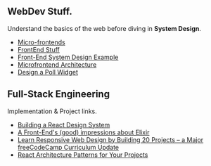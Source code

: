 ## WebDev Stuff.

Understand the basics of the web before diving in **System Design**. 

- [Micro-frontends](https://www.youtube.com/watch?v=lKKsjpH09dU)
- [FrontEnd Stuff](https://www.youtube.com/c/JackHerrington/playlists)
- [Front-End System Design Example](https://www.youtube.com/watch?v=LEaiGjffLEs)
- [Microfrontend Architecture](https://www.youtube.com/watch?v=BuRB3djraeM)
- [Design a Poll Widget](https://www.youtube.com/watch?v=lO6GyCvbDm8)

## Full-Stack Engineering 

Implementation & Project links.

- [Building a React Design System](https://blog.bitsrc.io/building-a-react-component-design-system-8b643bb8922b)
- [A Front-End's (good) impressions about Elixir](https://medium.com/inside-sumup/a-front-ends-good-impressions-about-elixir-68f8983d8ab)
- [Learn Responsive Web Design by Building 20 Projects – a Major freeCodeCamp Curriculum Update](https://www.freecodecamp.org/news/responsive-web-design-certification-redesigned/)
- [React Architecture Patterns for Your Projects](https://blog.openreplay.com/react-architecture-patterns-for-your-projects)
